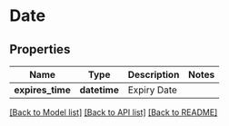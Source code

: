 # Date


## Properties
Name | Type | Description | Notes
------------ | ------------- | ------------- | -------------
**expires_time** | **datetime** | Expiry Date | 

[[Back to Model list]](../README.md#documentation-for-models) [[Back to API list]](../README.md#documentation-for-api-endpoints) [[Back to README]](../README.md)


